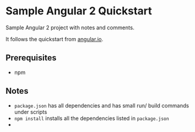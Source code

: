 # Sample Angular 2 Quickstart

Sample Angular 2 project with notes and comments. 

It follows the quickstart from [angular.io](https://angular.io/docs/js/latest/quickstart.html).


## Prerequisites

- npm

## Notes

- `package.json` has all dependencies and has small run/ build commands under scripts
- `npm install` installs all the dependencies listed in `package.json`
- 
